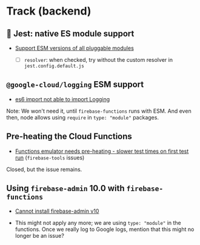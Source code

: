 # Track (backend)

## 🍒 Jest: native ES module support

- [Support ESM versions of all pluggable modules](https://github.com/facebook/jest/issues/11167)

  - [ ] `resolver`: when checked, try without the custom resolver in `jest.config.default.js`


## `@google-cloud/logging` ESM support

- [es6 import not able to import Logging](https://github.com/googleapis/nodejs-logging/issues/559)

Note: We won't need it, until `firebase-functions` runs with ESM. And even then, node allows using `require` in `type: "module"` packages.


## Pre-heating the Cloud Functions

- [Functions emulator needs pre-heating - slower test times on first test run](https://github.com/firebase/firebase-tools/issues/3488) (`firebase-tools` issues)

Closed, but the issue remains.

## Using `firebase-admin` 10.0 with `firebase-functions` 

- [Cannot install firebase-admin v10](https://github.com/firebase/firebase-functions/issues/996)

- This might not apply any more; we are using `type: "module"` in the functions. Once we really log to Google logs, mention that this might no longer be an issue?

